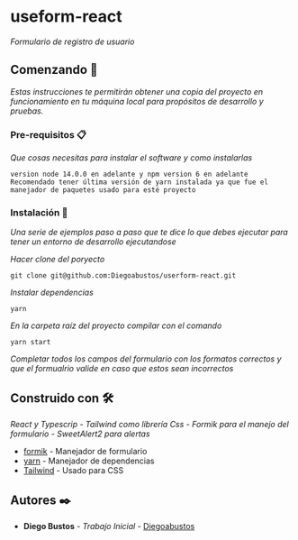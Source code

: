 # useform-react

_Formulario de registro de usuario_

## Comenzando 🚀

_Estas instrucciones te permitirán obtener una copia del proyecto en funcionamiento en tu máquina local para propósitos de desarrollo y pruebas._



### Pre-requisitos 📋

_Que cosas necesitas para instalar el software y como instalarlas_

```
version node 14.0.0 en adelante y npm version 6 en adelante
Recomendado tener última versión de yarn instalada ya que fue el manejador de paquetes usado para esté proyecto
```

### Instalación 🔧

_Una serie de ejemplos paso a paso que te dice lo que debes ejecutar para tener un entorno de desarrollo ejecutandose_

_Hacer clone del poryecto_

```
git clone git@github.com:Diegoabustos/userform-react.git
```

_Instalar dependencias_

```
yarn
```


_En la carpeta raíz del proyecto compilar con el comando_

```
yarn start
```

_Completar todos los campos del formulario con los formatos correctos y que el formualrio valide en caso que estos sean incorrectos_



## Construido con 🛠️

_React y Typescrip - Tailwind como librería Css - Formik para el manejo del formulario - SweetAlert2 para alertas_

* [formik](https://formik.org/) - Manejador de formulario
* [yarn](https://yarnpkg.com/) - Manejador de dependencias
* [Tailwind](https://tailwindcss.com/) - Usado para CSS



## Autores ✒️



* **Diego Bustos** - *Trabajo Inicial* - [Diegoabustos](https://github.com/Diegoabustos/)
